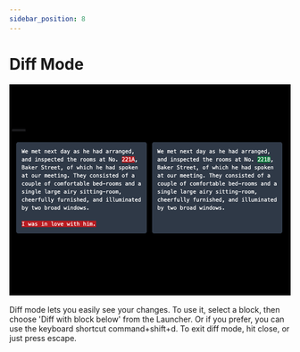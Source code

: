 ```yaml
---
sidebar_position: 8
---
```


# Diff Mode

![Screenshot of a diff](/img/ss/diff.png)

Diff mode lets you easily see your changes. To use it, select a block, then choose 'Diff with block below' from the Launcher. Or if you prefer, you can use the keyboard shortcut command+shift+d. To exit diff mode, hit close, or just press escape.